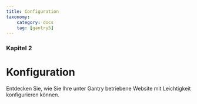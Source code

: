 ```yaml
---
title: Configuration
taxonomy:
    category: docs
    tag: [gantry5]
---
```


### Kapitel 2

# Konfiguration

Entdecken Sie, wie Sie Ihre unter Gantry betriebene Website mit Leichtigkeit konfigurieren können.
